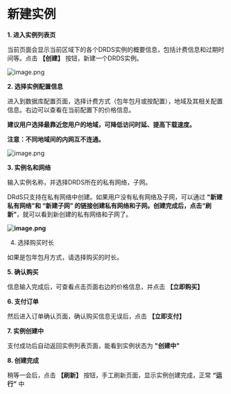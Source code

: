 # 新建实例

**1. 进入实例列表页**

当前页面会显示当前区域下的各个DRDS实例的概要信息，包括计费信息和过期时间等。点击 **【创建】** 按钮，新建一个DRDS实例。

![image.png](https://img1.jcloudcs.com/cms/02a2ea4d-9f84-43dd-8ca8-92332561693a20180704173238.png)

**2. 选择实例配置信息**

进入到数据库配置页面，选择计费方式（包年包月或按配置），地域及其相关配置信息。右边可以查看在当前配置下的价格信息。

**建议用户选择最靠近您用户的地域，可降低访问时延、提高下载速度。**

**注意：不同地域间的内网互不连通。**

![image.png](https://img1.jcloudcs.com/cms/9539783c-94a6-4797-b121-e9fa1e3467fc20180704173259.png)

**3. 实例名和网络**

输入实例名称，并选择DRDS所在的私有网络，子网。

DRdS只支持在私有网络中创建。如果用户没有私有网络及子网，可以通过 **"新建私有网络”**和 **“新建子网”** 的链接创建私有网络和子网。创建完成后，点击**“刷新”**，就可以看到新创建的私有网络和子网了。

**![image.png](https://img1.jcloudcs.com/cms/38092d3f-6107-4db1-ad66-73f73b468e3820180704173313.png)**

4. 选择购买时长

如果是包年包月方式，请选择购买的时长。

**5. 确认购买**

信息输入完成后，可查看点击页面右边的价格信息，并点击 **【立即购买】**

**6. 支付订单**

然后进入订单确认页面，确认购买信息无误后，点击 **【立即支付】**

**7. 实例创建中**

支付成功后自动返回实例列表页面，能看到实例状态为 **"创建中"**

**8. 创建完成**

稍等一会后，点击 **【刷新】** 按钮，手工刷新页面，显示实例创建完成，正常 **“运行”** 中
